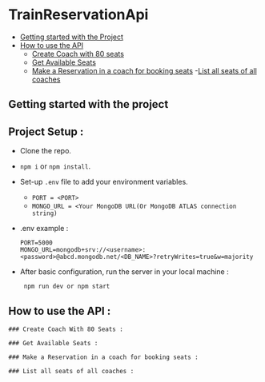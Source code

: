 # TrainReservationApi


- [Getting started with the Project](#getting-started-with-the-project)
- [How to use the API](#how-to-use-the-api)
   - [Create Coach with 80 seats](#create-coach-with-80-seats)
   - [Get Available Seats](#get-available-seats)
   - [Make a Reservation in a coach for booking seats](#make-a-reservation-in-a-coach-for-booking-seats)
   -[List all seats of all coaches](#list-all-seats-of-all-coaches)

## Getting started with the project

## Project Setup : 

- Clone the repo.
- `npm i` or `npm install`.
- Set-up `.env` file to add your environment variables.
    - `PORT = <PORT>`
    -  `MONGO_URL = <Your MongoDB URL(Or MongoDB ATLAS connection string) `

- .env example :
    ``` 
    PORT=5000
    MONGO_URL=mongodb+srv://<username>:<password>@abcd.mongodb.net/<DB_NAME>?retryWrites=true&w=majority
    ```
- After basic configuration, run the server in your local machine :
    ```   
     npm run dev or npm start 
    ```


## How to use the API :

    ### Create Coach With 80 Seats :

    ### Get Available Seats :

    ### Make a Reservation in a coach for booking seats :

    ### List all seats of all coaches :
